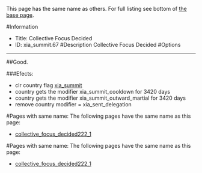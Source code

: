 This page has the same name as others. For full listing see bottom of [the base page](collective_focus.md).

#Information
 - Title: Collective Focus Decided
 - ID: xia_summit.67
#Description
Collective Focus Decided
#Options

___
##Good.

###Efects:<ul><li>clr country flag [xia_summit](../flags/xia_summit.md)</li><li>country gets the modifier xia_summit_cooldown for 3420 days</li><li>country gets the modifier xia_summit_outward_martial for 3420 days</li><li>remove country modifier = xia_sent_delegation</li></ul>


#Pages with same name:
The following pages have the same name as this page:
 - [collective_focus_decided222_1](collective_focus_decided222_1.md)


#Pages with same name:
The following pages have the same name as this page:
 - [collective_focus_decided222_1](collective_focus_decided222_1.md)
